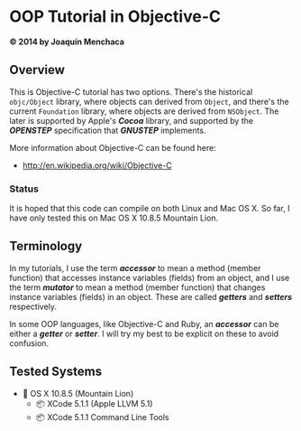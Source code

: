 # OOP Tutorial in Objective-C

**© 2014 by Joaquín Menchaca**

## Overview

This is Objective-C tutorial has two options.  There's the historical `objc/Object` library, where objects can derived from `Object`, and there's the current `Foundation` library, where objects are derived from `NSObject`.  The later is supported by Apple's ***Cocoa*** library, and supported by the ***OPENSTEP*** specification that ***GNUSTEP*** implements.

More information about Objective-C can be found here:

* http://en.wikipedia.org/wiki/Objective-C

### Status

It is hoped that this code can compile on both Linux and Mac OS X.  So far, I have only tested this on Mac OS X 10.8.5 Mountain Lion.

## Terminology

In my tutorials, I use the term ***accessor*** to mean a method (member function) that accesses instance variables (fields) from an object, and I use the term ***mutator*** to mean a method (member function) that changes instance variables (fields) in an object.  These are called ***getters*** and ***setters*** respectively.

In some OOP languages, like Objective-C and Ruby, an ***accessor*** can be either a ***getter*** or ***setter***.  I will try my best to be explicit on these to avoid confusion.


## Tested Systems

* :dvd: OS X 10.8.5 (Mountain Lion)
  * :package:  XCode 5.1.1 (Apple LLVM 5.1)
  * :package:  XCode 5.1.1 Command Line Tools
